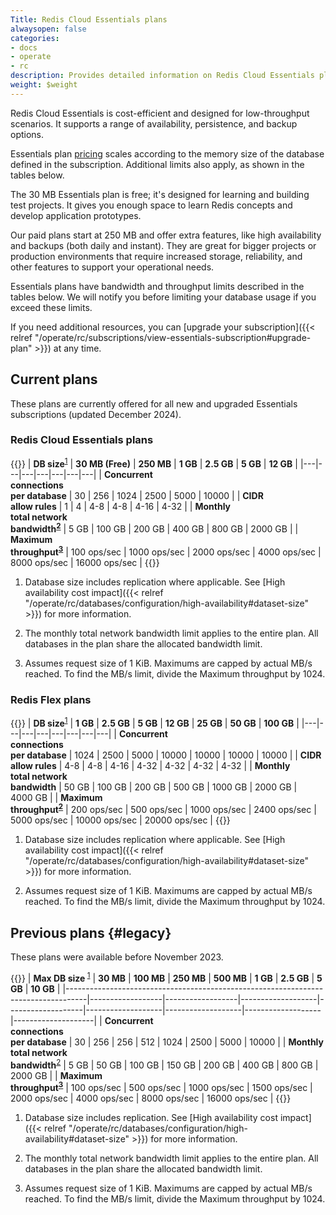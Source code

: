 ```yaml
---
Title: Redis Cloud Essentials plans
alwaysopen: false
categories:
- docs
- operate
- rc
description: Provides detailed information on Redis Cloud Essentials plans
weight: $weight
---
```


Redis Cloud Essentials is cost-efficient and designed for low-throughput scenarios. It supports a range of availability, persistence, and backup options.  

Essentials plan [pricing](https://redis.io/pricing/#monthly) scales according to the memory size of the database defined in the subscription.  Additional limits also apply, as shown in the tables below.

The 30 MB Essentials plan is free; it's designed for learning and building test projects. It gives you enough space to learn Redis concepts and develop application prototypes.

Our paid plans start at 250 MB and offer extra features, like high availability and backups (both daily and instant). They are great for bigger projects or production environments that require increased storage, reliability, and other features to support your operational needs.

Essentials plans have bandwidth and throughput limits described in the tables below. We will notify you before limiting your database usage if you exceed these limits.

If you need additional resources, you can [upgrade your subscription]({{< relref "/operate/rc/subscriptions/view-essentials-subscription#upgrade-plan" >}}) at any time.

## Current plans

These plans are currently offered for all new and upgraded Essentials subscriptions (updated December 2024).

### Redis Cloud Essentials plans

{{<table-scrollable>}}
| **DB&nbsp;size**<sup>[1](#table-note-1)</sup> | **30&nbsp;MB&nbsp;(Free)** | **250 MB** | **1 GB** | **2.5 GB** | **5 GB** | **12 GB** |
|---|---|---|---|---|---|---|
| **Concurrent<br/>connections<br/>per database** | 30 | 256 | 1024 | 2500 | 5000 | 10000 |
| **CIDR<br/> allow rules** | 1 | 4 | 4-8 | 4-8 | 4-16 | 4-32 |
| **Monthly<br/> total network<br/> bandwidth<sup>[2](#table-note-2)</sup>** | 5&nbsp;GB | 100&nbsp;GB | 200&nbsp;GB | 400&nbsp;GB | 800&nbsp;GB | 2000&nbsp;GB |
| **Maximum<br/> throughput<sup>[3](#table-note-3)</sup>** | 100&nbsp;ops/sec | 1000&nbsp;ops/sec | 2000&nbsp;ops/sec | 4000&nbsp;ops/sec | 8000&nbsp;ops/sec | 16000&nbsp;ops/sec |
{{</table-scrollable>}}

1. <a name="table-note-1" style="display: block; height: 80px; margin-top: -80px;"></a> Database size includes replication where applicable. See [High availability cost impact]({{< relref "/operate/rc/databases/configuration/high-availability#dataset-size" >}}) for more information.

2. <a name="table-note-2" style="display: block; height: 80px; margin-top: -80px;"></a> The monthly total network bandwidth limit applies to the entire plan. All databases in the plan share the allocated bandwidth limit.

3. <a name="table-note-3" style="display: block; height: 80px; margin-top: -80px;"></a> Assumes request size of 1 KiB. Maximums are capped by actual MB/s reached. To find the MB/s limit, divide the Maximum throughput by 1024.

### Redis Flex plans

{{<table-scrollable>}}
| **DB&nbsp;size**<sup>[1](#table-note-1-flex)</sup> | **1 GB** | **2.5 GB** | **5 GB** | **12 GB** | **25 GB** | **50 GB** | **100 GB** |
|---|---|---|---|---|---|---|---|
| **Concurrent<br/>connections<br/>per database** | 1024 | 2500 | 5000 | 10000 | 10000 | 10000 | 10000 |
| **CIDR<br/> allow rules** | 4-8 | 4-8 | 4-16 | 4-32 | 4-32 | 4-32 | 4-32 |
| **Monthly<br/> total network<br/> bandwidth** | 50&nbsp;GB | 100&nbsp;GB | 200&nbsp;GB | 500&nbsp;GB | 1000&nbsp;GB | 2000&nbsp;GB | 4000&nbsp;GB |
| **Maximum<br/> throughput<sup>[2](#table-note-2-flex)</sup>** | 200&nbsp;ops/sec | 500&nbsp;ops/sec | 1000&nbsp;ops/sec | 2400&nbsp;ops/sec | 5000&nbsp;ops/sec | 10000&nbsp;ops/sec | 20000&nbsp;ops/sec |
{{</table-scrollable>}}

1. <a name="table-note-1" style="display: block; height: 80px; margin-top: -80px;"></a> Database size includes replication where applicable. See [High availability cost impact]({{< relref "/operate/rc/databases/configuration/high-availability#dataset-size" >}}) for more information.

2. <a name="table-note-2" style="display: block; height: 80px; margin-top: -80px;"></a> Assumes request size of 1 KiB. Maximums are capped by actual MB/s reached. To find the MB/s limit, divide the Maximum throughput by 1024.

## Previous plans {#legacy}

These plans were available before November 2023.

{{<table-scrollable>}}
| **Max&nbsp;DB&nbsp;size&nbsp;**<sup>[1](#table-note-1-legacy)</sup>               | **30 MB**        | **100 MB**       | **250 MB**        | **500 MB**        | **1 GB**          | **2.5 GB**        | **5 GB**          | **10 GB**          |
|-----------------------------------------------------------------------------------|------------------|------------------|-------------------|-------------------|-------------------|-------------------|-------------------|--------------------|
| **Concurrent<br/>connections<br/>per database**                                   | 30               | 256              | 256               | 512               | 1024              | 2500              | 5000              | 10000              |
| **Monthly<br/> total network<br/> bandwidth**<sup>[2](#table-note-2-legacy)</sup> | 5&nbsp;GB        | 50&nbsp;GB       | 100&nbsp;GB       | 150&nbsp;GB       | 200&nbsp;GB       | 400&nbsp;GB       | 800&nbsp;GB       | 2000&nbsp;GB       |
| **Maximum<br/> throughput<sup>[3](#table-note-3-legacy)</sup>**                                                       | 100&nbsp;ops/sec | 500&nbsp;ops/sec | 1000&nbsp;ops/sec | 1500&nbsp;ops/sec | 2000&nbsp;ops/sec | 4000&nbsp;ops/sec | 8000&nbsp;ops/sec | 16000&nbsp;ops/sec |
{{</table-scrollable>}}

1. <a name="table-note-1-legacy" style="display: block; height: 80px; margin-top: -80px;"></a> Database size includes replication. See [High availability cost impact]({{< relref "/operate/rc/databases/configuration/high-availability#dataset-size" >}}) for more information.

2. <a name="table-note-2-legacy" style="display: block; height: 80px; margin-top: -80px;"></a> The monthly total network bandwidth limit applies to the entire plan. All databases in the plan share the allocated bandwidth limit.

2. <a name="table-note-2-legacy" style="display: block; height: 80px; margin-top: -80px;"></a> Assumes request size of 1 KiB. Maximums are capped by actual MB/s reached. To find the MB/s limit, divide the Maximum throughput by 1024.
